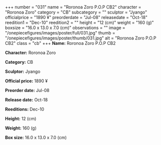 +++
number = "031"
name = "Roronoa Zoro P.O.P CB2"
character = "Roronoa Zoro"
category = "CB"
subcategory = ""
sculptor = "Jyango"
officialprice = "1890 ¥"
preorderdate = "Jul-08"
releasedate = "Oct-18"
reedition1 = "Dec-10"
reedition2 = ""
height = "12 (cm)"
weight = "160 (g)"
boxsize = "16.0 x 13.0 x 7.0 (cm)"
observations = ""
image = "/onepiecefigures/images/poster/full/031.jpg"
thumb = "/onepiecefigures/images/poster/thumb/031.jpg"
alt = "Roronoa Zoro P.O.P CB2"
class = "cb"
+++
**Name:** Roronoa Zoro P.O.P CB2

**Character:** Roronoa Zoro

**Category:** CB 

**Sculptor:** Jyango

**Official price:** 1890 ¥

**Preorder date:** Jul-08

**Release date:** Oct-18

**Reeditions:** Dec-10

**Height:** 12 (cm)

**Weight:** 160 (g)

**Box size:** 16.0 x 13.0 x 7.0 (cm)
